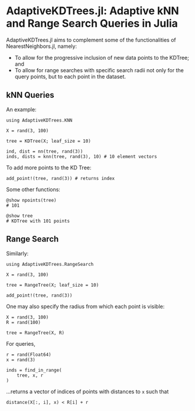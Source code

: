 # AdaptiveKDTrees.jl: Adaptive kNN and Range Search Queries in Julia

AdaptiveKDTrees.jl aims to complement some of the functionalities of NearestNeighbors.jl, namely:

* To allow for the progressive inclusion of new data points to the KDTree; and
* To allow for range searches with specific search radii not only for the query points, but to each point in the dataset.

## kNN Queries

An example:

```
using AdaptiveKDTrees.KNN

X = rand(3, 100)

tree = KDTree(X; leaf_size = 10)

ind, dist = nn(tree, rand(3))
inds, dists = knn(tree, rand(3), 10) # 10 element vectors
```

To add more points to the KD Tree:

```
add_point!(tree, rand(3)) # returns index
```

Some other functions:

```
@show npoints(tree)
# 101

@show tree
# KDTree with 101 points
```

## Range Search

Similarly:

```
using AdaptiveKDTrees.RangeSearch

X = rand(3, 100)

tree = RangeTree(X; leaf_size = 10)

add_point!(tree, rand(3))
```

One may also specify the radius from which each point is visible:

```
X = rand(3, 100)
R = rand(100)

tree = RangeTree(X, R)
```

For queries,

```
r = rand(Float64)
x = rand(3)

inds = find_in_range(
    tree, x, r
)
```

...returns a vector of indices of points with distances to `x` such that

```
distance(X[:, i], x) < R[i] + r
```
